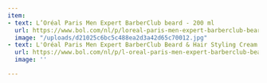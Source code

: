 ```yaml
---
item:
- text: L’Oréal Paris Men Expert BarberClub beard - 200 ml
  url: https://www.bol.com/nl/p/loreal-paris-men-expert-barberclub-beard-200-ml/9200000083647539/
  image: "/uploads/d21025c6bc5c488ea2d3a42d65c70012.jpg"
- text: L'Oréal Paris Men Expert BarberClub Beard & Hair Styling Cream - 75ml
  url: https://www.bol.com/nl/p/l-oreal-paris-men-expert-barberclub-beard-hair-styling-cream-75ml/9200000082307547/
  image: ''

---
```

